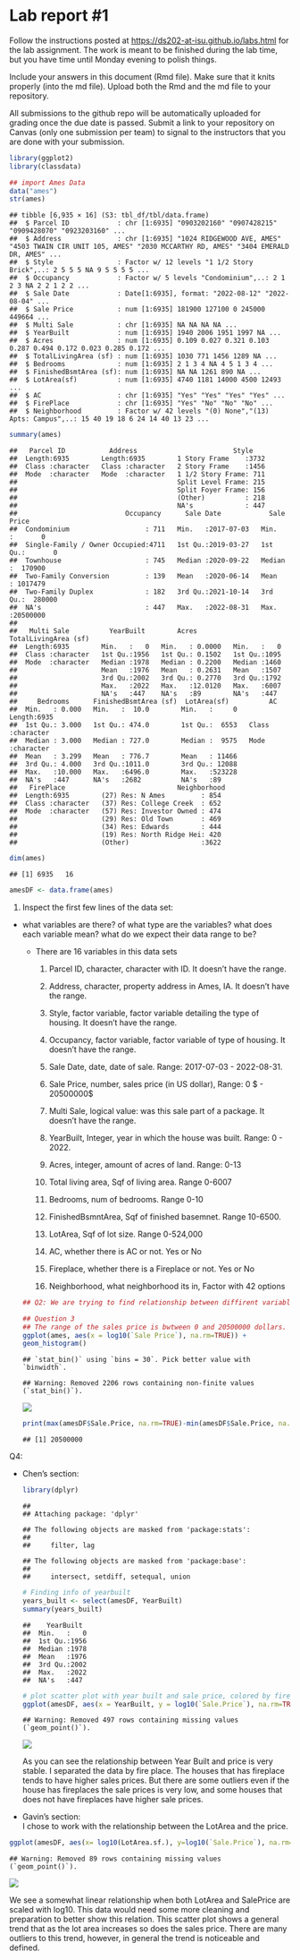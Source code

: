 
<!-- README.md is generated from README.Rmd. Please edit the README.Rmd file -->

# Lab report \#1

Follow the instructions posted at
<https://ds202-at-isu.github.io/labs.html> for the lab assignment. The
work is meant to be finished during the lab time, but you have time
until Monday evening to polish things.

Include your answers in this document (Rmd file). Make sure that it
knits properly (into the md file). Upload both the Rmd and the md file
to your repository.

All submissions to the github repo will be automatically uploaded for
grading once the due date is passed. Submit a link to your repository on
Canvas (only one submission per team) to signal to the instructors that
you are done with your submission.

``` r
library(ggplot2)
library(classdata)

## import Ames Data
data("ames")
str(ames)
```

    ## tibble [6,935 × 16] (S3: tbl_df/tbl/data.frame)
    ##  $ Parcel ID            : chr [1:6935] "0903202160" "0907428215" "0909428070" "0923203160" ...
    ##  $ Address              : chr [1:6935] "1024 RIDGEWOOD AVE, AMES" "4503 TWAIN CIR UNIT 105, AMES" "2030 MCCARTHY RD, AMES" "3404 EMERALD DR, AMES" ...
    ##  $ Style                : Factor w/ 12 levels "1 1/2 Story Brick",..: 2 5 5 5 NA 9 5 5 5 5 ...
    ##  $ Occupancy            : Factor w/ 5 levels "Condominium",..: 2 1 2 3 NA 2 2 1 2 2 ...
    ##  $ Sale Date            : Date[1:6935], format: "2022-08-12" "2022-08-04" ...
    ##  $ Sale Price           : num [1:6935] 181900 127100 0 245000 449664 ...
    ##  $ Multi Sale           : chr [1:6935] NA NA NA NA ...
    ##  $ YearBuilt            : num [1:6935] 1940 2006 1951 1997 NA ...
    ##  $ Acres                : num [1:6935] 0.109 0.027 0.321 0.103 0.287 0.494 0.172 0.023 0.285 0.172 ...
    ##  $ TotalLivingArea (sf) : num [1:6935] 1030 771 1456 1289 NA ...
    ##  $ Bedrooms             : num [1:6935] 2 1 3 4 NA 4 5 1 3 4 ...
    ##  $ FinishedBsmtArea (sf): num [1:6935] NA NA 1261 890 NA ...
    ##  $ LotArea(sf)          : num [1:6935] 4740 1181 14000 4500 12493 ...
    ##  $ AC                   : chr [1:6935] "Yes" "Yes" "Yes" "Yes" ...
    ##  $ FirePlace            : chr [1:6935] "Yes" "No" "No" "No" ...
    ##  $ Neighborhood         : Factor w/ 42 levels "(0) None","(13) Apts: Campus",..: 15 40 19 18 6 24 14 40 13 23 ...

``` r
summary(ames)
```

    ##   Parcel ID           Address                        Style     
    ##  Length:6935        Length:6935        1 Story Frame    :3732  
    ##  Class :character   Class :character   2 Story Frame    :1456  
    ##  Mode  :character   Mode  :character   1 1/2 Story Frame: 711  
    ##                                        Split Level Frame: 215  
    ##                                        Split Foyer Frame: 156  
    ##                                        (Other)          : 218  
    ##                                        NA's             : 447  
    ##                           Occupancy      Sale Date            Sale Price      
    ##  Condominium                   : 711   Min.   :2017-07-03   Min.   :       0  
    ##  Single-Family / Owner Occupied:4711   1st Qu.:2019-03-27   1st Qu.:       0  
    ##  Townhouse                     : 745   Median :2020-09-22   Median :  170900  
    ##  Two-Family Conversion         : 139   Mean   :2020-06-14   Mean   : 1017479  
    ##  Two-Family Duplex             : 182   3rd Qu.:2021-10-14   3rd Qu.:  280000  
    ##  NA's                          : 447   Max.   :2022-08-31   Max.   :20500000  
    ##                                                                               
    ##   Multi Sale          YearBuilt        Acres         TotalLivingArea (sf)
    ##  Length:6935        Min.   :   0   Min.   : 0.0000   Min.   :   0        
    ##  Class :character   1st Qu.:1956   1st Qu.: 0.1502   1st Qu.:1095        
    ##  Mode  :character   Median :1978   Median : 0.2200   Median :1460        
    ##                     Mean   :1976   Mean   : 0.2631   Mean   :1507        
    ##                     3rd Qu.:2002   3rd Qu.: 0.2770   3rd Qu.:1792        
    ##                     Max.   :2022   Max.   :12.0120   Max.   :6007        
    ##                     NA's   :447    NA's   :89        NA's   :447         
    ##     Bedrooms      FinishedBsmtArea (sf)  LotArea(sf)          AC           
    ##  Min.   : 0.000   Min.   :  10.0        Min.   :     0   Length:6935       
    ##  1st Qu.: 3.000   1st Qu.: 474.0        1st Qu.:  6553   Class :character  
    ##  Median : 3.000   Median : 727.0        Median :  9575   Mode  :character  
    ##  Mean   : 3.299   Mean   : 776.7        Mean   : 11466                     
    ##  3rd Qu.: 4.000   3rd Qu.:1011.0        3rd Qu.: 12088                     
    ##  Max.   :10.000   Max.   :6496.0        Max.   :523228                     
    ##  NA's   :447      NA's   :2682          NA's   :89                         
    ##   FirePlace                            Neighborhood 
    ##  Length:6935        (27) Res: N Ames         : 854  
    ##  Class :character   (37) Res: College Creek  : 652  
    ##  Mode  :character   (57) Res: Investor Owned : 474  
    ##                     (29) Res: Old Town       : 469  
    ##                     (34) Res: Edwards        : 444  
    ##                     (19) Res: North Ridge Hei: 420  
    ##                     (Other)                  :3622

``` r
dim(ames)
```

    ## [1] 6935   16

``` r
amesDF <- data.frame(ames)
```

1.  Inspect the first few lines of the data set:

- what variables are there? of what type are the variables? what does
  each variable mean? what do we expect their data range to be?

  - There are 16 variables in this data sets

    1.  Parcel ID, character, character with ID. It doesn’t have the
        range.

    2.  Address, character, property address in Ames, IA. It doesn’t
        have the range.

    3.  Style, factor variable, factor variable detailing the type of
        housing. It doesn’t have the range.

    4.  Occupancy, factor variable, factor variable of type of housing.
        It doesn’t have the range.

    5.  Sale Date, date, date of sale. Range: 2017-07-03 - 2022-08-31.

    6.  Sale Price, number, sales price (in US dollar), Range: 0 \$ -
        20500000\$

    7.  Multi Sale, logical value: was this sale part of a package. It
        doesn’t have the range.

    8.  YearBuilt, Integer, year in which the house was built. Range:
        0 - 2022.

    9.  Acres, integer, amount of acres of land. Range: 0-13

    10. Total living area, Sqf of living area. Range 0-6007

    11. Bedrooms, num of bedrooms. Range 0-10

    12. FinishedBsmntArea, Sqf of finished basemnet. Range 10-6500.

    13. LotArea, Sqf of lot size. Range 0-524,000

    14. AC, whether there is AC or not. Yes or No

    15. Fireplace, whether there is a Fireplace or not. Yes or No

    16. Neighborhood, what neighborhood its in, Factor with 42 options

  ``` r
  ## Q2: We are trying to find relationship between diffirent variables and sale price.

  ## Question 3
  ## The range of the sales price is bwtween 0 and 20500000 dollars.
  ggplot(ames, aes(x = log10(`Sale Price`), na.rm=TRUE)) +
  geom_histogram()
  ```

      ## `stat_bin()` using `bins = 30`. Pick better value with `binwidth`.

      ## Warning: Removed 2206 rows containing non-finite values (`stat_bin()`).

  ![](README_files/figure-gfm/unnamed-chunk-2-1.png)<!-- -->

  ``` r
  print(max(amesDF$Sale.Price, na.rm=TRUE)-min(amesDF$Sale.Price, na.rm=TRUE))
  ```

      ## [1] 20500000

Q4:

- Chen’s section:

  ``` r
  library(dplyr)
  ```

      ## 
      ## Attaching package: 'dplyr'

      ## The following objects are masked from 'package:stats':
      ## 
      ##     filter, lag

      ## The following objects are masked from 'package:base':
      ## 
      ##     intersect, setdiff, setequal, union

  ``` r
  # Finding info of yearbuilt
  years_built <- select(amesDF, YearBuilt) 
  summary(years_built)
  ```

      ##    YearBuilt   
      ##  Min.   :   0  
      ##  1st Qu.:1956  
      ##  Median :1978  
      ##  Mean   :1976  
      ##  3rd Qu.:2002  
      ##  Max.   :2022  
      ##  NA's   :447

  ``` r
  # plot scatter plot with year built and sale price, colored by fireplace.
  ggplot(amesDF, aes(x = YearBuilt, y = log10(`Sale.Price`), na.rm=TRUE, color = FirePlace)) + geom_point() + xlim(1900, 2022)
  ```

      ## Warning: Removed 497 rows containing missing values (`geom_point()`).

  ![](README_files/figure-gfm/unnamed-chunk-3-1.png)<!-- -->

  As you can see the relationship between Year Built and price is very
  stable. I separated the data by fire place. The houses that has
  fireplace tends to have higher sales prices. But there are some
  outliers even if the house has fireplaces the sale prices is very low,
  and some houses that does not have fireplaces have higher sale prices.

- Gavin’s section:  
  I chose to work with the relationship between the LotArea and the
  price.

``` r
ggplot(amesDF, aes(x= log10(LotArea.sf.), y=log10(`Sale.Price`), na.rm=TRUE)) + geom_point()
```

    ## Warning: Removed 89 rows containing missing values (`geom_point()`).

![](README_files/figure-gfm/unnamed-chunk-4-1.png)<!-- -->

We see a somewhat linear relationship when both LotArea and SalePrice
are scaled with log10. This data would need some more cleaning and
preparation to better show this relation. This scatter plot shows a
general trend that as the lot area increases so does the sales price.
There are many outliers to this trend, however, in general the trend is
noticeable and defined.
